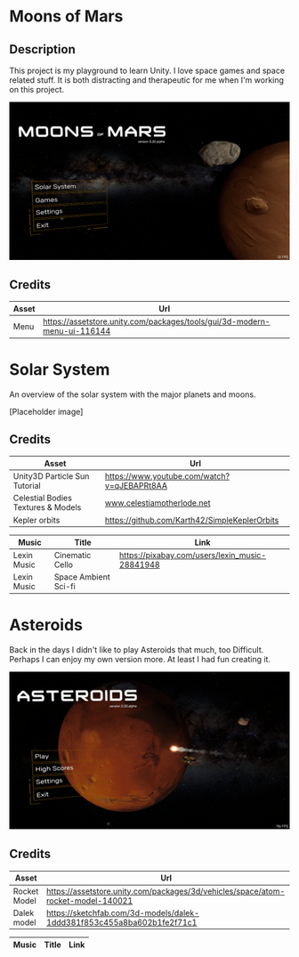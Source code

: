 # Moons of Mars

## Description
This project is my playground to learn Unity. I love space games and space related stuff.
It is both distracting and therapeutic for me when I'm working on this project. 

![Alt text](Assets/Images/Moons-of-Mars.png)

## Credits
| Asset  | Url |
| --- | --- |
| Menu | https://assetstore.unity.com/packages/tools/gui/3d-modern-menu-ui-116144 |


# Solar System
An overview of the solar system with the major planets and moons.

[Placeholder image]

## Credits
| Asset  | Url |
| --- | --- |
| Unity3D Particle Sun Tutorial | https://www.youtube.com/watch?v=qJEBAPRt8AA |
| Celestial Bodies Textures & Models | www.celestiamotherlode.net |
| Kepler orbits | https://github.com/Karth42/SimpleKeplerOrbits |


| Music  | Title | Link |
| --- | --- | --- |
| Lexin Music | Cinematic Cello | https://pixabay.com/users/lexin_music-28841948 |
| Lexin Music | Space Ambient  Sci-fi | |


# Asteroids
Back in the days I didn't like to play Asteroids that much, too Difficult. Perhaps I can enjoy my own version more. 
At least I had fun creating it.

![Alt text](Assets/Images/Asteroids.png)

## Credits
| Asset  | Url |
| --- | --- |
| Rocket Model | https://assetstore.unity.com/packages/3d/vehicles/space/atom-rocket-model-140021 |
| Dalek model | https://sketchfab.com/3d-models/dalek-1ddd381f853c455a8ba602b1fe2f71c1 |


| Music  | Title | Link |
| --- | --- | --- |



